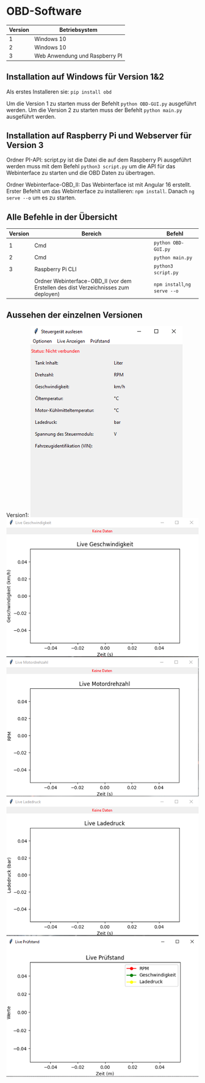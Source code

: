 # OBD-Software
| Version | Betriebsystem |
| ------- | ------------ |
| 1       | Windows 10 |
| 2       | Windows 10 |
| 3       | Web Anwendung und Raspberry PI |

## Installation auf Windows für Version 1&2
Als erstes Installeren sie: `pip install obd`

Um die Version 1 zu starten muss der Befehlt `python OBD-GUI.py` ausgeführt werden.
Um die Version 2 zu starten muss der Befehlt `python main.py` ausgeführt werden.

## Installation auf Raspberry Pi und Webserver für Version 3
Ordner PI-API:
script.py ist die Datei die auf dem Raspberry Pi ausgeführt werden muss mit dem Befehl `python3 script.py` um die API für das Webinterface zu starten und die OBD Daten zu übertragen.

Ordner Webinterface-OBD_II:
Das Webinterface ist mit Angular 16 erstellt. Erster Befehlt um das Webinterface zu installieren: `npm install`. Danach `ng serve --o` um es zu starten.


## Alle Befehle in der Übersicht

| Version | Bereich | Befehl |
| ------- | ------- | ------ |
| 1       | Cmd | `python OBD-GUI.py` |
| 2       | Cmd | `python main.py` |
| 3       | Raspberry Pi CLI | `python3 script.py` |
|         | Ordner Webinterface-OBD_II (vor dem Erstellen des dist Verzeichnisses zum deployen)|`npm install`,`ng serve --o` |

## Aussehen der einzelnen Versionen

Version1: 
![Picture1](\OBD-pictures\Version1-1.PNG)
![Picture2](\OBD-pictures\Version1-2.PNG)
![Picture3](\OBD-pictures\Version1-3.PNG)
![Picture4](\OBD-pictures\Version1-4.PNG)
![Picture5](\OBD-pictures\Version1-5.PNG)